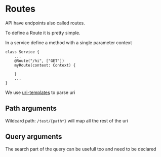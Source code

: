 # Routes

API have endpoints also called routes.

To define a Route it is pretty simple.

In a service define a method with a single parameter context

```
class Service {
    ...
    @Route("/hi", ["GET"])
    myRoute(context: Context) {

    }
    ...
}

```

We use [uri-templates](https://www.npmjs.com/package/uri-templates) to parse uri

## Path arguments

Wildcard path: `/test/{path*}` will map all the rest of the uri

## Query arguments

The search part of the query can be usefull too and need to be declared

